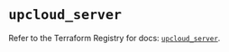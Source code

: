# `upcloud_server`

Refer to the Terraform Registry for docs: [`upcloud_server`](https://registry.terraform.io/providers/upcloudltd/upcloud/5.23.3/docs/resources/server).
